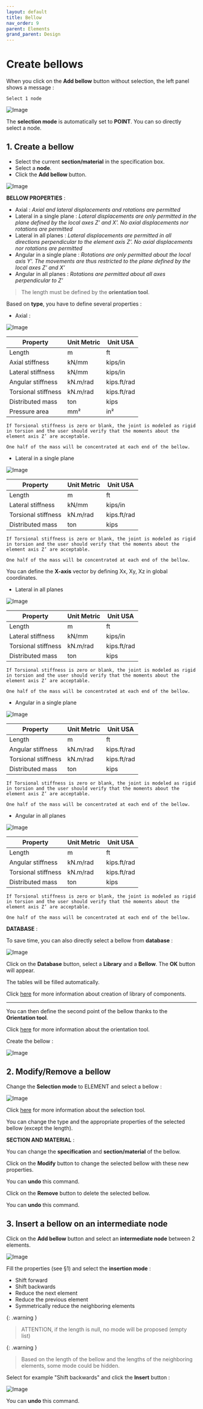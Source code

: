 ```yaml
---
layout: default
title: Bellow
nav_order: 9
parent: Elements
grand_parent: Design
---
```


# Create bellows

When you click on the **Add bellow** button without selection, the left panel shows a message :

    Select 1 node

![Image](../../Images/Bellow1.jpg)

The **selection mode** is automatically set to **POINT**. You can so directly select a node.

## 1. Create a bellow

- Select the current **section/material** in the specification box.
- Select a **node**.
- Click the **Add bellow** button.

![Image](../../Images/Bellow2.jpg)

**BELLOW PROPERTIES** :

- Axial : *Axial and lateral displacements and rotations are permitted*
- Lateral in a single plane : *Lateral displacements are only permitted in the plane defined by the local axes Z’ and X’. No axial displacements nor rotations are permitted*
- Lateral in all planes : *Lateral displacements are permitted in all directions perpendicular to the element axis Z’. No axial displacements nor rotations are permitted*
- Angular in a single plane : *Rotations are only permitted about the local axis Y’. The movements are thus restricted to the plane defined by the local axes Z’ and X’*
- Angular in all planes : *Rotations are permitted about all axes perpendicular to Z’*

>The length must be defined by the **orientation tool**.

Based on **type**, you have to define several properties :

- Axial :

![Image](../../Images/Bellow3.jpg)

| Property | Unit Metric | Unit USA |
| -------- | ---- | ---- |
| Length | m | ft |
| Axial stiffness| kN/mm | kips/in |
| Lateral stiffness | kN/mm | kips/in |
| Angular stiffness | kN.m/rad | kips.ft/rad |
| Torsional stiffness | kN.m/rad | kips.ft/rad |
| Distributed mass | ton | kips |
| Pressure area | mm² | in² |

    If Torsional stiffness is zero or blank, the joint is modeled as rigid in torsion and the user should verify that the moments about the element axis Z’ are acceptable.

    One half of the mass will be concentrated at each end of the bellow.

- Lateral in a single plane

![Image](../../Images/Bellow4.jpg)

| Property | Unit Metric | Unit USA |
| -------- | ---- | ---- |
| Length | m | ft |
| Lateral stiffness | kN/mm | kips/in |
| Torsional stiffness | kN.m/rad | kips.ft/rad |
| Distributed mass | ton | kips |

    If Torsional stiffness is zero or blank, the joint is modeled as rigid in torsion and the user should verify that the moments about the element axis Z’ are acceptable.

    One half of the mass will be concentrated at each end of the bellow.

You can define the **X-axis** vector by defining Xx, Xy, Xz in global coordinates.

- Lateral in all planes

![Image](../../Images/Bellow5.jpg)

| Property | Unit Metric | Unit USA |
| -------- | ---- | ---- |
| Length | m | ft |
| Lateral stiffness | kN/mm | kips/in |
| Torsional stiffness | kN.m/rad | kips.ft/rad |
| Distributed mass | ton | kips |

    If Torsional stiffness is zero or blank, the joint is modeled as rigid in torsion and the user should verify that the moments about the element axis Z’ are acceptable.

    One half of the mass will be concentrated at each end of the bellow.

- Angular in a single plane

![Image](../../Images/Bellow6.jpg)

| Property | Unit Metric | Unit USA |
| -------- | ---- | ---- |
| Length | m | ft |
| Angular stiffness | kN.m/rad | kips.ft/rad |
| Torsional stiffness | kN.m/rad | kips.ft/rad |
| Distributed mass | ton | kips |

    If Torsional stiffness is zero or blank, the joint is modeled as rigid in torsion and the user should verify that the moments about the element axis Z’ are acceptable.

    One half of the mass will be concentrated at each end of the bellow.

- Angular in all planes

![Image](../../Images/Bellow7.jpg)

| Property | Unit Metric | Unit USA |
| -------- | ---- | ---- |
| Length | m | ft |
| Angular stiffness | kN.m/rad | kips.ft/rad |
| Torsional stiffness | kN.m/rad | kips.ft/rad |
| Distributed mass | ton | kips |

    If Torsional stiffness is zero or blank, the joint is modeled as rigid in torsion and the user should verify that the moments about the element axis Z’ are acceptable.

    One half of the mass will be concentrated at each end of the bellow.

**DATABASE** :

To save time, you can also directly select a bellow from **database** :

![Image](../../Images/Bellow8.jpg)

Click on the **Database** button, select a **Library** and a **Bellow**. The **OK** button will appear.

The tables will be filled automatically.

Click [here](https://documentation.metapiping.com/Settings/Databases/Components.html) for more information about creation of library of components.

---

You can then define the second point of the bellow thanks to the **Orientation tool**.

Click [here](https://documentation.metapiping.com/Design/Elements/Orientation.html) for more information about the orientation tool.

Create the bellow :

![Image](../../Images/Bellow9.jpg)

## 2. Modify/Remove a bellow

Change the **Selection mode** to ELEMENT and select a bellow :

![Image](../../Images/Bellow10.jpg)

Click [here](https://documentation.metapiping.com/Design/Selection.html) for more information about the selection tool.

You can change the type and the appropriate properties of the selected bellow (except the length).

**SECTION AND MATERIAL** :

You can change the **specification** and **section/material** of the bellow.

Click on the **Modify** button to change the selected bellow with these new properties.

You can **undo** this command.

Click on the **Remove** button to delete the selected bellow.

You can **undo** this command.

## 3. Insert a bellow on an intermediate node

Click on the **Add bellow** button and select an **intermediate node** between 2 elements.

![Image](../../Images/Bellow11.jpg)

Fill the properties (see §1) and select the **insertion mode** :

- Shift forward
- Shift backwards
- Reduce the next element
- Reduce the previous element
- Symmetrically reduce the neighboring elements

{: .warning }
>ATTENTION, if the length is null, no mode will be proposed (empty list)

{: .warning }
>Based on the length of the bellow and the lengths of the neighboring elements, some mode could be hidden.

Select for example "Shift backwards" and click the **Insert** button :

![Image](../../Images/Bellow12.jpg)

You can **undo** this command.